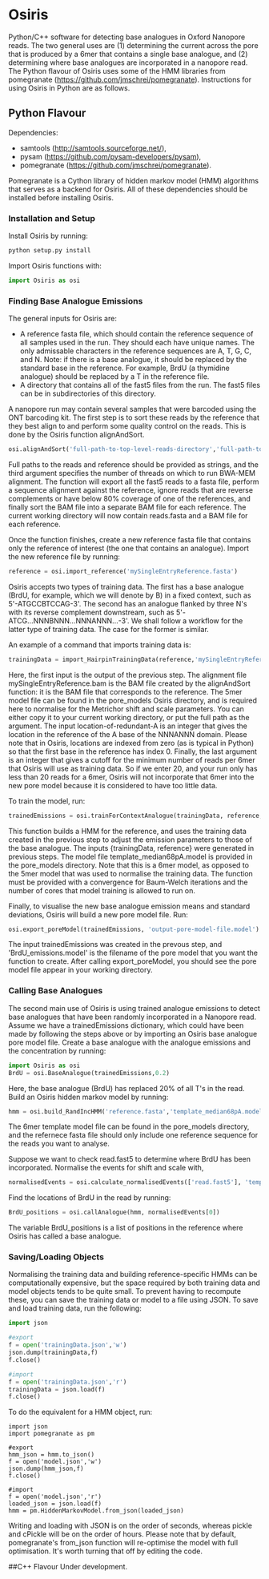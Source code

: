 # Osiris
Python/C++ software for detecting base analogues in Oxford Nanopore reads.  The two general uses are (1) determining the current across the pore that is produced by a 6mer that contains a single base analogue, and (2) determining where base analogues are incorporated in a nanopore read.  The Python flavour of Osiris uses some of the HMM libraries from pomegranate (https://github.com/jmschrei/pomegranate).  Instructions for using Osiris in Python are as follows.

## Python Flavour
Dependencies:
- samtools (http://samtools.sourceforge.net/),
- pysam (https://github.com/pysam-developers/pysam),
- pomegranate (https://github.com/jmschrei/pomegranate).

Pomegranate is a Cython library of hidden markov model (HMM) algorithms that serves as a backend for Osiris.  All of these dependencies should be installed before installing Osiris.

### Installation and Setup
Install Osiris by running:
```python
python setup.py install
```      
Import Osiris functions with:
```python
import Osiris as osi
```

### Finding Base Analogue Emissions
The general inputs for Osiris are:
- A reference fasta file, which should contain the reference sequence of all samples used in the run.  They should each have unique names.  The only admissable characters in the reference sequences are A, T, G, C, and N.  Note: if there is a base analogue, it should be replaced by the standard base in the reference.  For example, BrdU (a thymidine analogue) should be replaced by a T in the reference file.
- A directory that contains all of the fast5 files from the run.  The fast5 files can be in subdirectories of this directory.

A nanopore run may contain several samples that were barcoded using the ONT barcoding kit.  The first step is to sort these reads by the reference that they best align to and perform some quality control on the reads.  This is done by the Osiris function alignAndSort.
```python
osi.alignAndSort('full-path-to-top-level-reads-directory','full-path-to-reference-fasta',number-of-threads)
```
Full paths to the reads and reference should be provided as strings, and the third argument specifies the number of threads on which to run BWA-MEM alignment.  The function will export all the fast5 reads to a fasta file, perform a sequence alignment against the reference, ignore reads that are reverse complements or have below 80% coverage of one of the references, and finally sort the BAM file into a separate BAM file for each reference.  The current working directory will now contain reads.fasta and a BAM file for each reference.

Once the function finishes, create a new reference fasta file that contains only the reference of interest (the one that contains an analogue).  Import the new reference file by running:

```python
reference = osi.import_reference('mySingleEntryReference.fasta')
```

Osiris accepts two types of training data.  The first has a base analogue (BrdU, for example, which we will denote by B) in a fixed context, such as 5'-ATGCCBTCCAG-3'.  The second has an analogue flanked by three N's with its reverse complement downstream, such as 5'-ATCG...NNNBNNN...NNNANNN...-3'.  We shall follow a workflow for the latter type of training data.  The case for the former is similar.

An example of a command that imports training data is:
```python
trainingData = import_HairpinTrainingData(reference,'mySingleEntryReference.bam','template_median68pA.5mers.model',location-of-redundant-A,minimum-reads-threshold)
```
Here, the first input is the output of the previous step.  The alignment file mySingleEntryReference.bam is the BAM file created by the alignAndSort function: it is the BAM file that corresponds to the reference.  The 5mer model file can be found in the pore_models Osiris directory, and is required here to normalise for the Metrichor shift and scale parameters.  You can either copy it to your current working directory, or put the full path as the argument.  The input location-of-redundant-A is an integer that gives the location in the reference of the A base of the NNNANNN domain.  Please note that in Osiris, locations are indexed from zero (as is typical in Python) so that the first base in the reference has index 0.  Finally, the last argument is an integer that gives a cutoff for the minimum number of reads per 6mer that Osiris will use as training data.  So if we enter 20, and your run only has less than 20 reads for a 6mer, Osiris will not incorporate that 6mer into the new pore model because it is considered to have too little data.

To train the model, run:
```python
trainedEmissions = osi.trainForContextAnalogue(trainingData, reference, 'template_median68pA.model', baum-welch-convergence-tolerance, threads)
```
This function builds a HMM for the reference, and uses the training data created in the previous step to adjust the emission parameters to those of the base analogue.  The inputs {trainingData, reference} were generated in previous steps.  The model file template_median68pA.model is provided in the pore_models directory.  Note that this is a 6mer model, as opposed to the 5mer model that was used to normalise the training data.  The function must be provided with a convergence for Baum-Welch iterations and the number of cores that model training is allowed to run on.

Finally, to visualise the new base analogue emission means and standard deviations, Osiris will build a new pore model file.  Run:
```python
osi.export_poreModel(trainedEmissions, 'output-pore-model-file.model')
```
The input trainedEmissions was created in the prevous step, and 'BrdU_emissions.model' is the filename of the pore model that you want the function to create.  After calling export_poreModel, you should see the pore model file appear in your working directory.

### Calling Base Analogues
The second main use of Osiris is using trained analogue emissions to detect base analogues that have been randomly incorporated in a Nanopore read.  Assume we have a trainedEmissions dictionary, which could have been made by following the steps above or by importing an Osiris base analogue pore model file.  Create a base analogue with the analogue emissions and the concentration by running:
```python
import Osiris as osi
BrdU = osi.BaseAnalogue(trainedEmissions,0.2)
```
Here, the base analogue (BrdU) has replaced 20% of all T's in the read.  Build an Osiris hidden markov model by running:
```python
hmm = osi.build_RandIncHMM('reference.fasta','template_median68pA.model',analogue=BrdU)
```
The 6mer template model file can be found in the pore_models directory, and the refernece fasta file should only include one reference sequence for the reads you want to analyse.

Suppose we want to check read.fast5 to determine where BrdU has been incorporated.  Normalise the events for shift and scale with,
```python
normalisedEvents = osi.calculate_normalisedEvents(['read.fast5'], 'template_median68pA.5mers.model')
```
Find the locations of BrdU in the read by running:
```python
BrdU_positions = osi.callAnalogue(hmm, normalisedEvents[0])
```
The variable BrdU_positions is a list of positions in the reference where Osiris has called a base analogue.

### Saving/Loading Objects
Normalising the training data and building reference-specific HMMs can be computationally expensive, but the space required by both training data and model objects tends to be quite small.  To prevent having to recompute these, you can save the training data or model to a file using JSON.  To save and load training data, run the following:
```python
import json

#export
f = open('trainingData.json','w')
json.dump(trainingData,f)
f.close()

#import
f = open('trainingData.json','r')
trainingData = json.load(f)
f.close()
```
To do the equivalent for a HMM object, run:
```
import json
import pomegranate as pm

#export
hmm_json = hmm.to_json()
f = open('model.json','w')
json.dump(hmm_json,f)
f.close()

#import
f = open('model.json','r')
loaded_json = json.load(f)
hmm = pm.HiddenMarkovModel.from_json(loaded_json)
```
Writing and loading with JSON is on the order of seconds, whereas pickle and cPickle will be on the order of hours.  Please note that by default, pomegranate's from_json function will re-optimise the model with full optimisation.  It's worth turning that off by editing the code.

##C++ Flavour
Under development.
